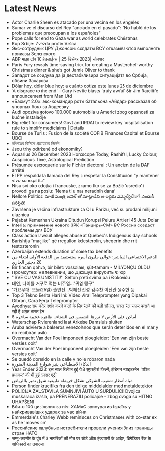 # Latest News
-  Actor Charlie Sheen es atacado por una vecina en los Ángeles
-  Sumar ve el discurso del Rey "anclado en el pasado": "No habló de los problemas que preocupan a los españoles"
-  Pope calls for end to Gaza war as world celebrates Christmas
-  Kup Srbije: Zvezda protiv Vršca
-  Экс-сотрудник ЦРУ Джонсон: солдаты ВСУ отказываются выполнять приказы Зеленского
-  ABP माझा टॉप 10 हेडलाईन्स | 25 डिसेंबर 2023| सोमवार
-  Paris Fury reveals time-saving trick for creating a Masterchef-worthy Christmas dinner & she’s got Jamie Oliver to thank
-  Западот се обидува да ја дестабилизира ситуацијата во Србија, обвини Захарова
-  Dólar hoy, dólar blue hoy: a cuánto cotiza este lunes 25 de diciembre
-  ‘A disgrace to the end’ – Gary Neville blasts ‘truly awful’ Sir Jim Ratcliffe announcement from Man Utd
-  «Бахмут 2.0»: экс-командир роты батальона «Айдар» рассказал об упорных боях за Авдеевку
-  Audi opoziva gotovo 100.000 automobila u Americi zbog opasnosti za kućne instalacije
-  Big relief for consumers! Govt and IRDAI to review key hospitalisation rule to simplify mediclaims | Details
-  Bourse de Tunis : Fusion de la société COFIB Finances Capital et Bourse UBCI
-  হবিগঞ্জের ডিসিকে প্রত্যাহারের নির্দেশ
-  Jsou trhy odtržené od ekonomiky?
-  Aquarius 26 December 2023 Horoscope Today, Rashifal, Lucky Colour, Auspicious Time, Astrological Prediction
-  Présumée escroquerie sur le Fichier électoral : Un ancien de la DAF arrêté
-  El PP respalda la llamada del Rey a respetar la Constitución "y mantener vivo su espíritu"
-  Nisu svi oko odojka i francuske, znamo tko se za Božić ‘usrećio‘ i provodi ga na poslu: ‘Nema ti u nas neradnih dana‘
-  Nellore Politics: మాజీ మంత్రి అనిల్ తో మాట్లాడేది ఆ ఇద్దరు ఎమ్మెల్యేలేనా? ఎందుకీ పరిస్థితి!
-  Završena je većina infrastrukture za OI u Parizu, već su prodani milijuni ulaznica
-  Pejabat Kemenhan Ukraina Dituduh Korupsi Peluru Artileri 45 Juta Dolar
-  Interia: применение нового ЗРК «Панцирь-СМ» ВС России создаст проблемы для ВСУ
-  Class action lawsuit alleges abuse at Quebec's Indigenous day schools
-  Barishtja “magjike” që rregullon kolesterolin, sheqerin dhe rrit testosteronin
-  Azerbaijan extends duration of some tax benefits
-  الدعم الاجتماعي المباشر: حوالي مليون أسرة ستستفيد من الدفعة الأولى ابتداء من 28 دجنبر الجاري
-  Bir fincan qəhvə, bir bilet: vəssəlam, şüt-tamam - MİLYONÇU OLDU
-  Промоутер: Я впевнений, що Джошуа вирубить Ф’юрі
-  ''SVE ĆU VAS UNIŠTITI!'' Šelton preti svima pa i Đokoviću
-  태연, 나이를 거꾸로 먹는 비주얼…"귀염 탱구"
-  '가요무대' 오늘(25일) 출연진…박혜신 진성 김수찬 이진관 윤수현 등
-  Top 3 Tekno Berita Hari Ini: Video Viral Teleprompter yang Dipakai Gibran, Cara Kerja Teleprompter
-  Ayodhya: राम मंदिर दर्शन करने वालों के लिए रेलवे की बड़ी सौगात, सस्ता रेल सफ़र कराने आ रही है अमृत भारत ट्रेन
-  5 أماكن على الأرض لا تزرها الشمس في الشتاء.. ظاهرة عجيبة ساحرة
-  Waterschap Rivierenland laat Arkelse Damsluis sluiten
-  Aruba advierte a balseros venezolanos que serán detenidos en el mar y no recibirán asilo
-  Overmacht Van der Poel imponeert ploegleider: 'Een van zijn beste versies ooit'
-  Overmacht Van der Poel imponeert ploegleider: 'Een van zijn beste versies ooit'
-  Se quedó dormido en la calle y no le robaron nada
-  الذكاء الاصطناعي ينير شوارع المدينة المنورة
-  Year Ender 2023: इस साल रिलीज हुईं ये 8 सुपरहीरो फिल्में, इंडियन स्पाइडरमैन 'पवित्र प्रभाकर' की भी हुई दमदार एंट्री
-  مياه أمطار شعيب الشوكي تشكل خريطة طبيعية شرق تمير باالرياض
-  Person finder krucifiks fra den tidlige middelalder med metaldetektor
-  POLICIJA ZAUSTAVILA SUMNJIVI AUTO U SURDULICI! Dvojica muškaraca izašla, pa PRENERAZILI policajce - zbog ovoga su HITNO UHAPŠENI
-  Вбито 100 цивільних за ніч: ХАМАС звинуватив Ізраїль у найкривавіших ударах за час війни
-  Emmerdale's Charley Webb reminisces on Christmases with co-star ex as he 'moves on'
-  Российские палубные истребители провели учения близ границы стран НАТО
-  जम्मू-कश्मीर के पुंछ में 3 नागरिकों की मौत पर कोर्ट ऑफ इंक्वायरी के आदेश, ब्रिगेडियर रैंक के अधिकारी का तबादला
